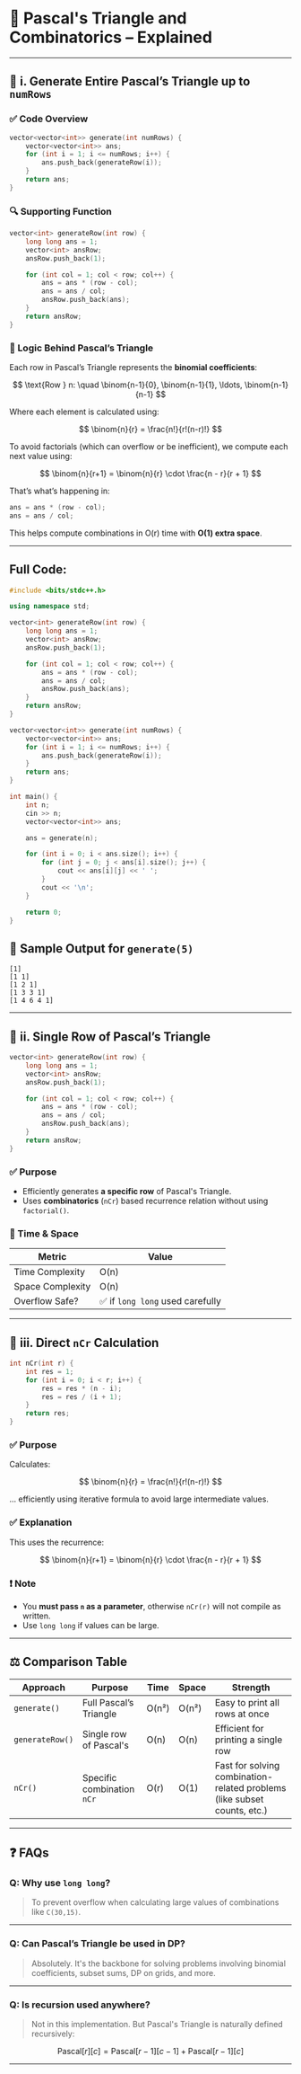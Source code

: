 

# 🧮 Pascal's Triangle and Combinatorics – Explained

---

## 📌 i. Generate Entire Pascal’s Triangle up to `numRows`

### ✅ Code Overview

```cpp
vector<vector<int>> generate(int numRows) { 
    vector<vector<int>> ans;
    for (int i = 1; i <= numRows; i++) {
        ans.push_back(generateRow(i));
    }
    return ans;
}
```

### 🔍 Supporting Function

```cpp
vector<int> generateRow(int row) {
    long long ans = 1;
    vector<int> ansRow;
    ansRow.push_back(1);

    for (int col = 1; col < row; col++) {
        ans = ans * (row - col);
        ans = ans / col;
        ansRow.push_back(ans);
    }
    return ansRow;
}
```

### 🧠 Logic Behind Pascal’s Triangle

Each row in Pascal’s Triangle represents the **binomial coefficients**:

$$
\text{Row } n: \quad \binom{n-1}{0}, \binom{n-1}{1}, \ldots, \binom{n-1}{n-1}
$$

Where each element is calculated using:

$$
\binom{n}{r} = \frac{n!}{r!(n-r)!}
$$

To avoid factorials (which can overflow or be inefficient), we compute each next value using:

$$
\binom{n}{r+1} = \binom{n}{r} \cdot \frac{n - r}{r + 1}
$$

That’s what’s happening in:

```cpp
ans = ans * (row - col);
ans = ans / col;
```

This helps compute combinations in O(r) time with **O(1) extra space**.

---

## Full Code:

```cpp
#include <bits/stdc++.h>

using namespace std;

vector<int> generateRow(int row) {
    long long ans = 1;
    vector<int> ansRow;
    ansRow.push_back(1);

    for (int col = 1; col < row; col++) {
        ans = ans * (row - col);
        ans = ans / col;
        ansRow.push_back(ans);
    }
    return ansRow;
}

vector<vector<int>> generate(int numRows) { 
    vector<vector<int>> ans;
    for (int i = 1; i <= numRows; i++) {
        ans.push_back(generateRow(i));
    }
    return ans;
}

int main() {
    int n;
    cin >> n;
    vector<vector<int>> ans;

    ans = generate(n);

    for (int i = 0; i < ans.size(); i++) {
        for (int j = 0; j < ans[i].size(); j++) {
            cout << ans[i][j] << ' ';
        }
        cout << '\n';
    }

    return 0;
}
```

## 🧪 Sample Output for `generate(5)`

```text
[1]
[1 1]
[1 2 1]
[1 3 3 1]
[1 4 6 4 1]
```

---

## 📌 ii. Single Row of Pascal’s Triangle

```cpp
vector<int> generateRow(int row) {
    long long ans = 1;
    vector<int> ansRow;
    ansRow.push_back(1);

    for (int col = 1; col < row; col++) {
        ans = ans * (row - col);
        ans = ans / col;
        ansRow.push_back(ans);
    }
    return ansRow;
}
```

### ✅ Purpose

* Efficiently generates **a specific row** of Pascal's Triangle.
* Uses **combinatorics** (`nCr`) based recurrence relation without using `factorial()`.

### 🧠 Time & Space

| Metric           | Value                           |
| ---------------- | ------------------------------- |
| Time Complexity  | O(n)                            |
| Space Complexity | O(n)                            |
| Overflow Safe?   | ✅ if `long long` used carefully |

---

## 📌 iii. Direct `nCr` Calculation

```cpp
int nCr(int r) {
    int res = 1;
    for (int i = 0; i < r; i++) {
        res = res * (n - i);
        res = res / (i + 1);
    }
    return res;
}
```

### ✅ Purpose

Calculates:

$$
\binom{n}{r} = \frac{n!}{r!(n-r)!}
$$

... efficiently using iterative formula to avoid large intermediate values.

### ✅ Explanation

This uses the recurrence:

$$
\binom{n}{r+1} = \binom{n}{r} \cdot \frac{n - r}{r + 1}
$$

### ❗ Note

* You **must pass `n` as a parameter**, otherwise `nCr(r)` will not compile as written.
* Use `long long` if values can be large.

---

## ⚖️ Comparison Table

| Approach        | Purpose                    | Time  | Space | Strength                                                                 |
| --------------- | -------------------------- | ----- | ----- | ------------------------------------------------------------------------ |
| `generate()`    | Full Pascal’s Triangle     | O(n²) | O(n²) | Easy to print all rows at once                                           |
| `generateRow()` | Single row of Pascal's     | O(n)  | O(n)  | Efficient for printing a single row                                      |
| `nCr()`         | Specific combination `nCr` | O(r)  | O(1)  | Fast for solving combination-related problems (like subset counts, etc.) |

---

## ❓ FAQs

### Q: Why use `long long`?

> To prevent overflow when calculating large values of combinations like `C(30,15)`.

---

### Q: Can Pascal’s Triangle be used in DP?

> Absolutely. It's the backbone for solving problems involving binomial coefficients, subset sums, DP on grids, and more.

---

### Q: Is recursion used anywhere?

> Not in this implementation. But Pascal's Triangle is naturally defined recursively:

$$
\text{Pascal}[r][c] = \text{Pascal}[r-1][c-1] + \text{Pascal}[r-1][c]
$$

---
